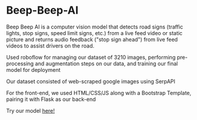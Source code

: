 # Beep-Beep-AI
Beep Beep AI is a computer vision model that detects road signs (traffic lights, stop signs, speed limit signs, etc.) from a live feed video or static picture and returns audio feedback ("stop sign ahead") from live feed videos to assist drivers on the road. 

Used roboflow for managing our dataset of 3210 images, performing pre-processing and augmentation steps on our data, and training our final model for deployment

Our dataset consisted of web-scraped google images using SerpAPI

For the front-end, we used HTML/CSS/JS along with a Bootstrap Template, pairing it with Flask as our back-end

Try our model [here!](https://beep-beep-ai.2023-summer-computer-vision.repl.co/static/index.html)
